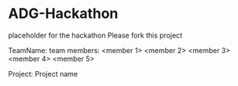 # ADG-Hackathon
placeholder for the hackathon 
Please fork this project 

TeamName: <TEAMNAME>
team members: <member 1>
              <member 2>
              <member 3>
              <member 4>
              <member 5>

Project: Project name 
